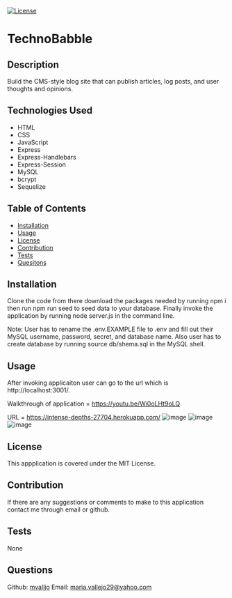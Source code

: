 [![License](https://img.shields.io/badge/License-MIT-yellow.svg)](https://spdx.org/licenses/MIT.html)
# TechnoBabble
## Description
Build the CMS-style blog site that can publish articles, log posts, and user thoughts and opinions.
## Technologies Used
- HTML
- CSS
- JavaScript
- Express
- Express-Handlebars
- Express-Session
- MySQL
- bcrypt
- Sequelize
## Table of Contents
- [Installation](#installation)
- [Usage](#usage)
- [License](#license)
- [Contribution](#contribution)
- [Tests](#tests)
- [Quesitons](#questions)
## Installation
Clone the code from there download the packages needed by running npm i then run npm run seed to seed data to your database. Finally invoke the application by running node server.js in the command line.

Note: User has to rename the .env.EXAMPLE file to .env and fill out their MySQL username, password, secret, and database name. Also user has to create database by running source db/shema.sql in the MySQL shell.
## Usage
After invoking applicaiton user can go to the url which is http://localhost:3001/.

Walkthrough of application = https://youtu.be/Wi0oLHt9oLQ

URL = https://intense-depths-27704.herokuapp.com/
![image](https://user-images.githubusercontent.com/86633258/142308950-7ffa0db9-6b3e-4297-89e4-2203b70e6cd5.png)
![image](https://user-images.githubusercontent.com/86633258/142309615-429f4614-7337-4f0f-954a-83544aa038db.png)
![image](https://user-images.githubusercontent.com/86633258/142310037-d6588dda-b75b-4b08-aa5b-dc0dbb96ddf1.png)
## License
This appplication is covered under the MIT License.
## Contribution
If there are any suggestions or comments to make to this application contact me through email or github.
## Tests
None
## Questions
Github: [mvalljo](https://github.com/mvalljo)
Email: maria.vallejo29@yahoo.com
